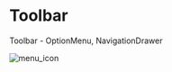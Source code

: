 # Toolbar
Toolbar - OptionMenu, NavigationDrawer


![menu_icon](https://user-images.githubusercontent.com/55741240/177642457-ed03be56-e3cb-4417-821f-b18b51279450.png)
